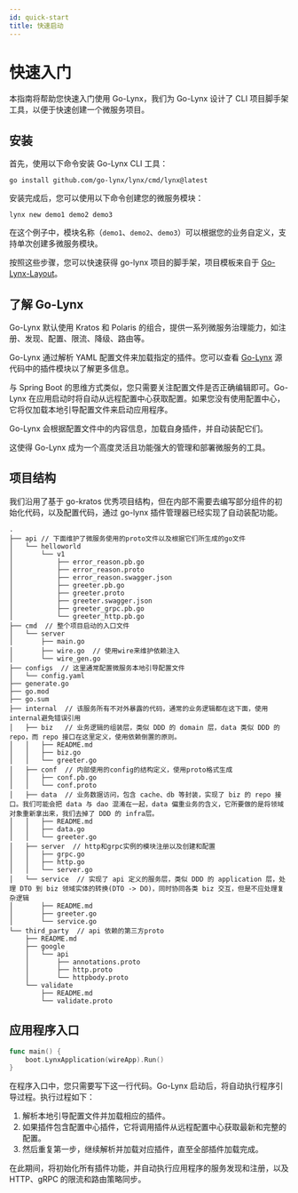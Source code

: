 ```yaml
---
id: quick-start
title: 快速启动
---
```


# 快速入门

本指南将帮助您快速入门使用 Go-Lynx，我们为 Go-Lynx 设计了 CLI 项目脚手架工具，以便于快速创建一个微服务项目。

## 安装

首先，使用以下命令安装 Go-Lynx CLI 工具：

```shell
go install github.com/go-lynx/lynx/cmd/lynx@latest
```

安装完成后，您可以使用以下命令创建您的微服务模块：

```shell
lynx new demo1 demo2 demo3
```

在这个例子中，模块名称（`demo1`、`demo2`、`demo3`）可以根据您的业务自定义，支持单次创建多微服务模块。

按照这些步骤，您可以快速获得 go-lynx 项目的脚手架，项目模板来自于 [Go-Lynx-Layout](https://github.com/go-lynx/lynx-layout)。

## 了解 Go-Lynx

Go-Lynx 默认使用 Kratos 和 Polaris 的组合，提供一系列微服务治理能力，如注册、发现、配置、限流、降级、路由等。

Go-Lynx 通过解析 YAML 配置文件来加载指定的插件。您可以查看 [Go-Lynx](https://github.com/go-lynx/lynx) 源代码中的插件模块以了解更多信息。

与 Spring Boot 的思维方式类似，您只需要关注配置文件是否正确编辑即可。Go-Lynx 在应用启动时将自动从远程配置中心获取配置。如果您没有使用配置中心，它将仅加载本地引导配置文件来启动应用程序。

Go-Lynx 会根据配置文件中的内容信息，加载自身插件，并自动装配它们。

这使得 Go-Lynx 成为一个高度灵活且功能强大的管理和部署微服务的工具。

## 项目结构

我们沿用了基于 go-kratos 优秀项目结构，但在内部不需要去编写部分组件的初始化代码，以及配置代码，通过 go-lynx 插件管理器已经实现了自动装配功能。

```
.
├── api // 下面维护了微服务使用的proto文件以及根据它们所生成的go文件
│   └── helloworld
│       └── v1
│           ├── error_reason.pb.go
│           ├── error_reason.proto
│           ├── error_reason.swagger.json
│           ├── greeter.pb.go
│           ├── greeter.proto
│           ├── greeter.swagger.json
│           ├── greeter_grpc.pb.go
│           └── greeter_http.pb.go
├── cmd  // 整个项目启动的入口文件
│   └── server
│       ├── main.go
│       ├── wire.go  // 使用wire来维护依赖注入
│       └── wire_gen.go
├── configs  // 这里通常配置微服务本地引导配置文件
│   └── config.yaml
├── generate.go
├── go.mod
├── go.sum
├── internal  // 该服务所有不对外暴露的代码，通常的业务逻辑都在这下面，使用internal避免错误引用
│   ├── biz   // 业务逻辑的组装层，类似 DDD 的 domain 层，data 类似 DDD 的 repo，而 repo 接口在这里定义，使用依赖倒置的原则。
│   │   ├── README.md
│   │   ├── biz.go
│   │   └── greeter.go
│   ├── conf  // 内部使用的config的结构定义，使用proto格式生成
│   │   ├── conf.pb.go
│   │   └── conf.proto
│   ├── data  // 业务数据访问，包含 cache、db 等封装，实现了 biz 的 repo 接口。我们可能会把 data 与 dao 混淆在一起，data 偏重业务的含义，它所要做的是将领域对象重新拿出来，我们去掉了 DDD 的 infra层。
│   │   ├── README.md
│   │   ├── data.go
│   │   └── greeter.go
│   ├── server  // http和grpc实例的模块注册以及创建和配置
│   │   ├── grpc.go
│   │   ├── http.go
│   │   └── server.go
│   └── service  // 实现了 api 定义的服务层，类似 DDD 的 application 层，处理 DTO 到 biz 领域实体的转换(DTO -> DO)，同时协同各类 biz 交互，但是不应处理复杂逻辑
│       ├── README.md
│       ├── greeter.go
│       └── service.go
└── third_party  // api 依赖的第三方proto
    ├── README.md
    ├── google
    │   └── api
    │       ├── annotations.proto
    │       ├── http.proto
    │       └── httpbody.proto
    └── validate
        ├── README.md
        └── validate.proto
```


## 应用程序入口

```go
func main() {
    boot.LynxApplication(wireApp).Run()
}
```

在程序入口中，您只需要写下这一行代码。Go-Lynx 启动后，将自动执行程序引导过程。执行过程如下：

1. 解析本地引导配置文件并加载相应的插件。
2. 如果插件包含配置中心插件，它将调用插件从远程配置中心获取最新和完整的配置。
3. 然后重复第一步，继续解析并加载对应插件，直至全部插件加载完成。

在此期间，将初始化所有插件功能，并自动执行应用程序的服务发现和注册，以及 HTTP、gRPC 的限流和路由策略同步。